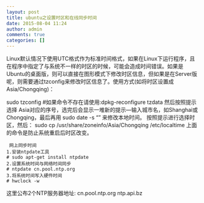 ```yaml
---
layout: post
title: ubuntu之设置时区和在线同步时间
date: 2015-08-04 11:24
author: admin
comments: true
categories: []
---
```


Linux默认情况下使用UTC格式作为标准时间格式，如果在Linux下运行程序，且在程序中指定了与系统不一样的时区的时候，可能会造成时间错误。如果是Ubuntu的桌面版，则可以直接在图形模式下修改时区信息，但如果是在Server版呢，则需要通过tzconfig来修改时区信息了。使用方式(如将时区设置成Asia/Chongqing)：
 
sudo tzconfig   #如果命令不存在请使用:dpkg-reconfigure tzdata
然后按照提示选择 Asia对应的序号，选完后会显示一堆新的提示—输入城市名，如Shanghai或Chongqing，最后再用 sudo date -s “” 来修改本地时间。
按照提示进行选择时区，然后：
sudo cp /usr/share/zoneinfo/Asia/Chongqing /etc/localtime
上面的命令是防止系统重启后时区改变。
 
     网上同步时间
    1.安装ntpdate工具
    # sudo apt-get install ntpdate
    2.设置系统时间与网络时间同步
    # ntpdate cn.pool.ntp.org
    3.将系统时间写入硬件时间
    # hwclock -w
 
这里公布2个NTP服务器地址:
cn.pool.ntp.org
ntp.api.bz
